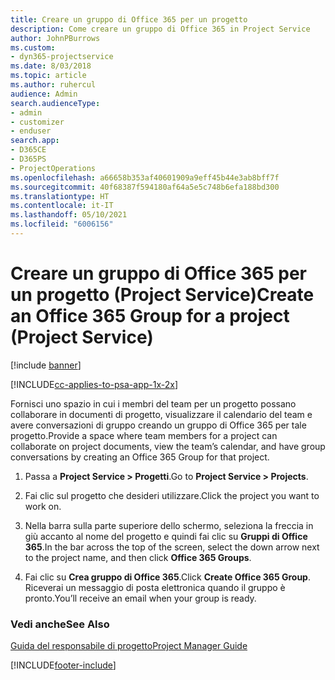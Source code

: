 ```yaml
---
title: Creare un gruppo di Office 365 per un progetto
description: Come creare un gruppo di Office 365 in Project Service
author: JohnPBurrows
ms.custom:
- dyn365-projectservice
ms.date: 8/03/2018
ms.topic: article
ms.author: ruhercul
audience: Admin
search.audienceType:
- admin
- customizer
- enduser
search.app:
- D365CE
- D365PS
- ProjectOperations
ms.openlocfilehash: a66658b353af40601909a9eff45b44e3ab8bff7f
ms.sourcegitcommit: 40f68387f594180af64a5e5c748b6efa188bd300
ms.translationtype: HT
ms.contentlocale: it-IT
ms.lasthandoff: 05/10/2021
ms.locfileid: "6006156"
---
```

# <a name="create-an-office-365-group-for-a-project-project-service"></a><span data-ttu-id="ab2ef-103">Creare un gruppo di Office 365 per un progetto (Project Service)</span><span class="sxs-lookup"><span data-stu-id="ab2ef-103">Create an Office 365 Group for a project (Project Service)</span></span>

[!include [banner](../includes/psa-now-project-operations.md)]

[!INCLUDE[cc-applies-to-psa-app-1x-2x](../includes/cc-applies-to-psa-app-1x-2x.md)]

<span data-ttu-id="ab2ef-104">Fornisci uno spazio in cui i membri del team per un progetto possano collaborare in documenti di progetto, visualizzare il calendario del team e avere conversazioni di gruppo creando un gruppo di Office 365 per tale progetto.</span><span class="sxs-lookup"><span data-stu-id="ab2ef-104">Provide a space where team members for a project can collaborate on project documents, view the team’s calendar, and have group conversations by creating an Office 365 Group for that project.</span></span>  
  
1.  <span data-ttu-id="ab2ef-105">Passa a **Project Service > Progetti**.</span><span class="sxs-lookup"><span data-stu-id="ab2ef-105">Go to **Project Service > Projects**.</span></span>  
  
2.  <span data-ttu-id="ab2ef-106">Fai clic sul progetto che desideri utilizzare.</span><span class="sxs-lookup"><span data-stu-id="ab2ef-106">Click the project you want to work on.</span></span>  
  
3.  <span data-ttu-id="ab2ef-107">Nella barra sulla parte superiore dello schermo, seleziona la freccia in giù accanto al nome del progetto e quindi fai clic su **Gruppi di Office 365**.</span><span class="sxs-lookup"><span data-stu-id="ab2ef-107">In the bar across the top of the screen, select the down arrow next to the project name, and then click **Office 365 Groups**.</span></span>  
  
4.  <span data-ttu-id="ab2ef-108">Fai clic su **Crea gruppo di Office 365**.</span><span class="sxs-lookup"><span data-stu-id="ab2ef-108">Click **Create Office 365 Group**.</span></span> <span data-ttu-id="ab2ef-109">Riceverai un messaggio di posta elettronica quando il gruppo è pronto.</span><span class="sxs-lookup"><span data-stu-id="ab2ef-109">You’ll receive an email when your group is ready.</span></span>  
  
### <a name="see-also"></a><span data-ttu-id="ab2ef-110">Vedi anche</span><span class="sxs-lookup"><span data-stu-id="ab2ef-110">See Also</span></span>  
 [<span data-ttu-id="ab2ef-111">Guida del responsabile di progetto</span><span class="sxs-lookup"><span data-stu-id="ab2ef-111">Project Manager Guide</span></span>](../psa/project-manager-guide.md)


[!INCLUDE[footer-include](../includes/footer-banner.md)]